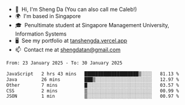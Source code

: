 <!---
tan-sd/tan-sd is a ✨ special ✨ repository because its `README.md` (this file) appears on your GitHub profile.
You can click the Preview link to take a look at your changes.
--->
- 👋  Hi, I'm Sheng Da (You can also call me Caleb!)
- 🌍  I'm based in Singapore
- 🎓  Penultimate student at Singapore Management University, Information Systems
- 🖥️  See my portfolio at [tanshengda.vercel.app](https://tanshengda.vercel.app/)
- 📫  Contact me at [shengdatan@gmail.com](mailto:shengdatan@gmail.com)

<!--START_SECTION:waka-->

```txt
From: 23 January 2025 - To: 30 January 2025

JavaScript   2 hrs 43 mins   ████████████████████▒░░░░   81.13 %
Java         26 mins         ███▒░░░░░░░░░░░░░░░░░░░░░   12.97 %
Other        7 mins          █░░░░░░░░░░░░░░░░░░░░░░░░   03.57 %
CSS          2 mins          ▒░░░░░░░░░░░░░░░░░░░░░░░░   00.99 %
JSON         1 min           ▒░░░░░░░░░░░░░░░░░░░░░░░░   00.97 %
```

<!--END_SECTION:waka-->
